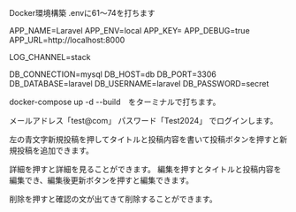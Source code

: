 Docker環境構築
.envに61〜74を打ちます

APP_NAME=Laravel
APP_ENV=local
APP_KEY=
APP_DEBUG=true
APP_URL=http://localhost:8000

LOG_CHANNEL=stack

DB_CONNECTION=mysql
DB_HOST=db
DB_PORT=3306
DB_DATABASE=laravel
DB_USERNAME=laravel
DB_PASSWORD=secret

docker-compose up -d --build　をターミナルで打ちます。


メールアドレス「test@com」
パスワード「Test2024」
でログインします。

左の青文字新規投稿を押してタイトルと投稿内容を書いて投稿ボタンを押すと新規投稿を追加できます。

詳細を押すと詳細を見ることができます。
編集を押すとタイトルと投稿内容を編集でき、編集後更新ボタンを押すと編集できます。

削除を押すと確認の文が出てきて削除することができます。
